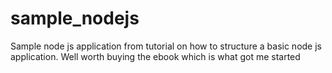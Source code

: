 sample_nodejs
=============

Sample node js application from tutorial on how to structure a basic node js application. Well worth buying the ebook which is what got me started
